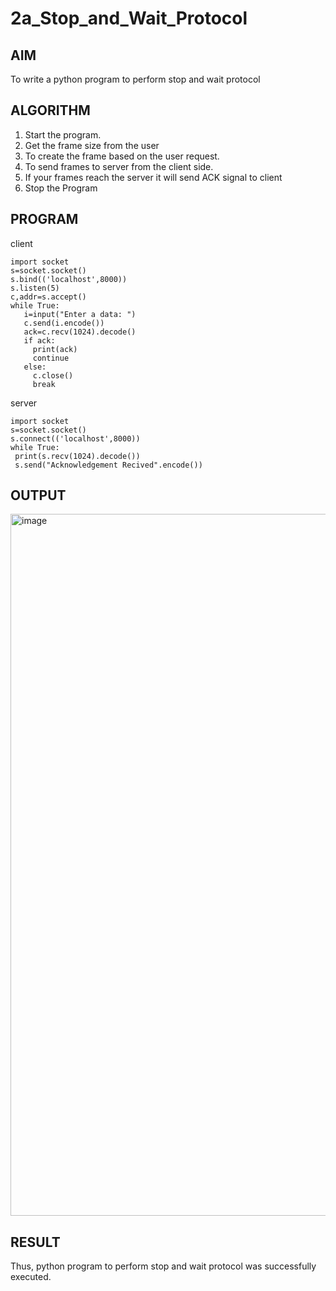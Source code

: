 # 2a_Stop_and_Wait_Protocol
## AIM 
To write a python program to perform stop and wait protocol
## ALGORITHM
1. Start the program.
2. Get the frame size from the user
3. To create the frame based on the user request.
4. To send frames to server from the client side.
5. If your frames reach the server it will send ACK signal to client
6. Stop the Program
## PROGRAM
client
```
import socket
s=socket.socket()
s.bind(('localhost',8000))
s.listen(5)
c,addr=s.accept()
while True:
   i=input("Enter a data: ")
   c.send(i.encode())
   ack=c.recv(1024).decode()
   if ack:
     print(ack)
     continue
   else:
     c.close()
     break
```
server
```
import socket
s=socket.socket()
s.connect(('localhost',8000))
while True:
 print(s.recv(1024).decode())
 s.send("Acknowledgement Recived".encode())
```


## OUTPUT
<img width="1840" height="1123" alt="image" src="https://github.com/user-attachments/assets/a006afd1-c5f3-40d9-9830-daf08834676d" />

## RESULT
Thus, python program to perform stop and wait protocol was successfully executed.
